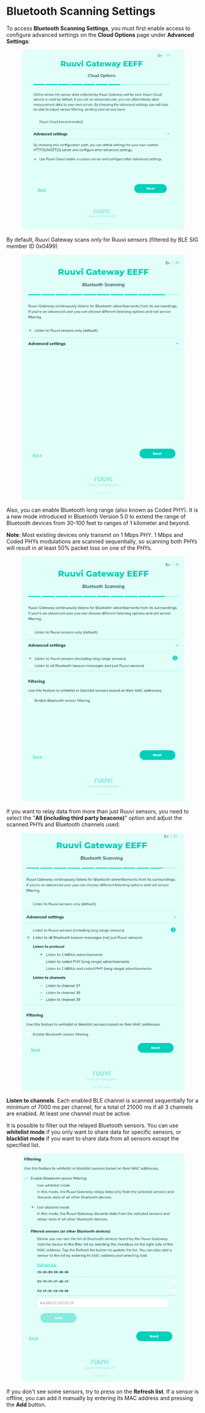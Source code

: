 # Bluetooth Scanning Settings

To access **Bluetooth Scanning Settings**, you must first enable access to configure advanced settings on the **Cloud Options** page under **Advanced Settings**:

<figure><img src="../../.gitbook/assets/Screenshot from 2023-12-13 08-56-22.png" alt=""><figcaption></figcaption></figure>

By default, Ruuvi Gateway scans only for Ruuvi sensors (filtered by BLE SIG member ID 0x0499)

<figure><img src="../../.gitbook/assets/Screenshot from 2023-12-19 21-49-50.png" alt=""><figcaption></figcaption></figure>

Also, you can enable Bluetooth long range (also known as Coded PHY). It is a new mode introduced in Bluetooth Version 5.0 to extend the range of Bluetooth devices from 30-100 feet to ranges of 1 kilometer and beyond.

**Note**: Most existing devices only transmit on 1 Mbps PHY. 1 Mbps and Coded PHYs modulations are scanned sequentially, so scanning both PHYs will result in at least 50% packet loss on one of the PHYs.

<figure><img src="../../.gitbook/assets/Screenshot from 2023-12-19 21-51-15.png" alt=""><figcaption></figcaption></figure>

If you want to relay data from more than just Ruuvi sensors, you need to select the "**All (including third party beacons)**" option and adjust the scanned PHYs and Bluetooth channels used:&#x20;

<figure><img src="../../.gitbook/assets/Screenshot from 2023-12-19 21-52-38.png" alt=""><figcaption></figcaption></figure>

**Listen to channels**. Each enabled BLE channel is scanned sequentially for a minimum of 7000 ms per channel, for a total of 21000 ms if all 3 channels are enabled. At least one channel must be active.

It is possible to filter out the relayed Bluetooth sensors. You can use **whitelist mode** if you only want to share data for specific sensors, or **blacklist mode** if you want to share data from all sensors except the specified list.

<figure><img src="../../.gitbook/assets/Screenshot from 2023-12-13 09-29-50.png" alt=""><figcaption></figcaption></figure>

If you don't see some sensors, try to press on the **Refresh list**. If a sensor is offline, you can add it manually by entering its MAC address and pressing the **Add** button.
